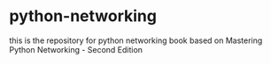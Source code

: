 # python-networking
this is the repository for python networking book based on Mastering Python Networking - Second Edition
